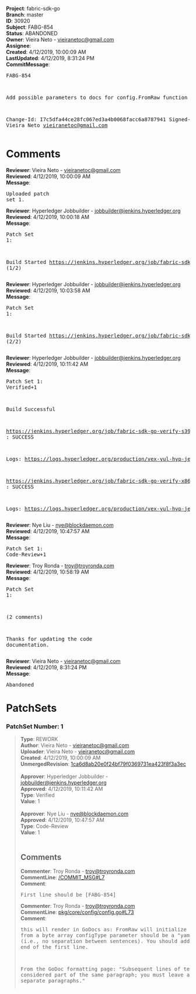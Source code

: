 <strong>Project</strong>: fabric-sdk-go<br><strong>Branch</strong>: master<br><strong>ID</strong>: 30920<br><strong>Subject</strong>: FABG-854<br><strong>Status</strong>: ABANDONED<br><strong>Owner</strong>: Vieira Neto - vieiranetoc@gmail.com<br><strong>Assignee</strong>:<br><strong>Created</strong>: 4/12/2019, 10:00:09 AM<br><strong>LastUpdated</strong>: 4/12/2019, 8:31:24 PM<br><strong>CommitMessage</strong>:<br><pre>FABG-854

Add possible parameters to docs for config.FromRaw function

Change-Id: I7c5dfa44ce28fc067ed3a4b0068facc6a8787941
Signed-off-by: Vieira Neto <vieiranetoc@gmail.com>
</pre><h1>Comments</h1><strong>Reviewer</strong>: Vieira Neto - vieiranetoc@gmail.com<br><strong>Reviewed</strong>: 4/12/2019, 10:00:09 AM<br><strong>Message</strong>: <pre>Uploaded patch set 1.</pre><strong>Reviewer</strong>: Hyperledger Jobbuilder - jobbuilder@jenkins.hyperledger.org<br><strong>Reviewed</strong>: 4/12/2019, 10:00:18 AM<br><strong>Message</strong>: <pre>Patch Set 1:

Build Started https://jenkins.hyperledger.org/job/fabric-sdk-go-verify-s390x/150/ (1/2)</pre><strong>Reviewer</strong>: Hyperledger Jobbuilder - jobbuilder@jenkins.hyperledger.org<br><strong>Reviewed</strong>: 4/12/2019, 10:03:58 AM<br><strong>Message</strong>: <pre>Patch Set 1:

Build Started https://jenkins.hyperledger.org/job/fabric-sdk-go-verify-x86_64/110/ (2/2)</pre><strong>Reviewer</strong>: Hyperledger Jobbuilder - jobbuilder@jenkins.hyperledger.org<br><strong>Reviewed</strong>: 4/12/2019, 10:11:42 AM<br><strong>Message</strong>: <pre>Patch Set 1: Verified+1

Build Successful 

https://jenkins.hyperledger.org/job/fabric-sdk-go-verify-s390x/150/ : SUCCESS

Logs: https://logs.hyperledger.org/production/vex-yul-hyp-jenkins-3/fabric-sdk-go-verify-s390x/150

https://jenkins.hyperledger.org/job/fabric-sdk-go-verify-x86_64/110/ : SUCCESS

Logs: https://logs.hyperledger.org/production/vex-yul-hyp-jenkins-3/fabric-sdk-go-verify-x86_64/110</pre><strong>Reviewer</strong>: Nye Liu - nye@blockdaemon.com<br><strong>Reviewed</strong>: 4/12/2019, 10:47:57 AM<br><strong>Message</strong>: <pre>Patch Set 1: Code-Review+1</pre><strong>Reviewer</strong>: Troy Ronda - troy@troyronda.com<br><strong>Reviewed</strong>: 4/12/2019, 10:58:19 AM<br><strong>Message</strong>: <pre>Patch Set 1:

(2 comments)

Thanks for updating the code documentation.</pre><strong>Reviewer</strong>: Vieira Neto - vieiranetoc@gmail.com<br><strong>Reviewed</strong>: 4/12/2019, 8:31:24 PM<br><strong>Message</strong>: <pre>Abandoned</pre><h1>PatchSets</h1><h3>PatchSet Number: 1</h3><blockquote><strong>Type</strong>: REWORK<br><strong>Author</strong>: Vieira Neto - vieiranetoc@gmail.com<br><strong>Uploader</strong>: Vieira Neto - vieiranetoc@gmail.com<br><strong>Created</strong>: 4/12/2019, 10:00:09 AM<br><strong>UnmergedRevision</strong>: [1ca6d8ab20e0f24bf79f0369731ea423f8f3a3ec](https://github.com/hyperledger-gerrit-archive/fabric-sdk-go/commit/1ca6d8ab20e0f24bf79f0369731ea423f8f3a3ec)<br><br><strong>Approver</strong>: Hyperledger Jobbuilder - jobbuilder@jenkins.hyperledger.org<br><strong>Approved</strong>: 4/12/2019, 10:11:42 AM<br><strong>Type</strong>: Verified<br><strong>Value</strong>: 1<br><br><strong>Approver</strong>: Nye Liu - nye@blockdaemon.com<br><strong>Approved</strong>: 4/12/2019, 10:47:57 AM<br><strong>Type</strong>: Code-Review<br><strong>Value</strong>: 1<br><br><h2>Comments</h2><strong>Commenter</strong>: Troy Ronda - troy@troyronda.com<br><strong>CommentLine</strong>: [/COMMIT_MSG#L7](https://github.com/hyperledger-gerrit-archive/fabric-sdk-go/blob/1ca6d8ab20e0f24bf79f0369731ea423f8f3a3ec//COMMIT_MSG#L7)<br><strong>Comment</strong>: <pre>First line should be [FABG-854] <short description></pre><strong>Commenter</strong>: Troy Ronda - troy@troyronda.com<br><strong>CommentLine</strong>: [pkg/core/config/config.go#L73](https://github.com/hyperledger-gerrit-archive/fabric-sdk-go/blob/1ca6d8ab20e0f24bf79f0369731ea423f8f3a3ec/pkg/core/config/config.go#L73)<br><strong>Comment</strong>: <pre>this will render in GoDocs as: FromRaw will initialize the configs from a byte array configType parameter should be a "yaml" or "json"
(i.e., no separation between sentences). You should add a period at the end of the first line.

From the GoDoc formatting page: "Subsequent lines of text are considered part of the same paragraph; you must leave a blank line to separate paragraphs."</pre></blockquote>